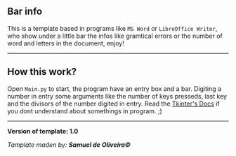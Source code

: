 ## Bar info

This is a template based in programs like ```MS Word``` or
```LibreOffice Writer```, who show under a little bar the infos
like gramtical errors or the number of word and letters in
the document, enjoy!

---

## How this work?

Open ```Main.py``` to start, the program have an entry box and
a bar. Digiting a number in entry some arguments like the number
of keys presseds, last key and the divisors of the number digited
in entry. Read the [Tkinter's Docs](https://tkdocs.com/tutorial/index.html)
if you dont understand about somethings in program. ;) 

---

**Version of template: 1.0**

*Tamplate maden by: **Samuel de Oliveira©***
